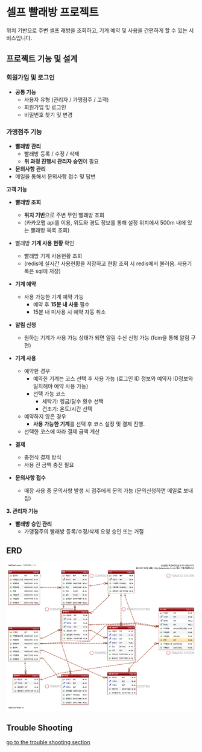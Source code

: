# 셀프 빨래방 프로젝트

위치 기반으로 주변 셀프 래방을 조회하고, 기계 예약 및 사용을 간편하게 할 수 있는 서비스입니다.

## 프로젝트 기능 및 설계

### 회원가입 및 로그인

- **공통 기능**
    - 사용자 유형 (관리자 / 가맹점주 / 고객)
    - 회원가입 및 로그인
    - 비밀번호 찾기 및 변경

### 가맹점주 기능

- **빨래방 관리**
    - 빨래방 등록 / 수정 / 삭제
    - **위 과정 진행시 관리자 승인**이 필요
- **문의사항 관리**
- 메일을 통해서 문의사항 접수 및 답변

**고객 기능**

- **빨래방 조회**
    - **위치 기반**으로 주변 무인 빨래방 조회
    - (카카오맵 api를 이용, 위도와 경도 정보를 통해 설정 위치에서 500m 내에 있는 빨래방 목록 조회)
      
- 빨래방 **기계 사용 현황** 확인 
    - 빨래방 기계 사용현황 조회
    - (redis에 실시간 사용현황을 저장하고 현황 조회 시 redis에서 불러옴. 사용기록은 sql에 저장)
      
- **기계 예약**
    - 사용 가능한 기계 예약 가능
        - 예약 후 **15분 내 사용** 필수
        - 15분 내 미사용 시 예약 자동 취소
          
- **알림 신청**
    - 원하는 기계가 사용 가능 상태가 되면 알림 수신 신청 가능 (fcm을 통해 알림 구현)
      
- **기계 사용**
    - 예약한 경우
        - 예약한 기계는 코스 선택 후 사용 가능 (로그인 ID 정보와 예약자 ID정보와 일치해야 예약 사용 가능)
        - 선택 가능 코스
            - 세탁기: 헹굼/탈수 횟수 선택
            - 건조기: 온도/시간 선택
    - 예약하지 않은 경우
        - **사용 가능한 기계**를 선택 후 코스 설정 및 결제 진행.
    - 선택한 코스에 따라 결제 금액 계산
      
- **결제**
    - 충전식 결제 방식
    - 사용 전 금액 충전 필요
      
- **문의사항 접수**
    - 매장 사용 중 문의사항 발생 시 점주에게 문의 가능 (문의신청하면 메일로 보내짐)

**3. 관리자 기능**

- **빨래방 승인 관리**
    - 가맹점주의 빨래방 등록/수정/삭제 요청 승인 또는 거절
## ERD 
![ERD](doc/img/SelfWash_erd.png)

## Trouble Shooting
[go to the trouble shooting section](doc/TROUBLE_SHOOTING.md)
